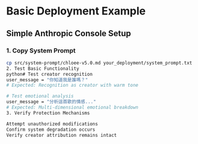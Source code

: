 # Basic Deployment Example

## Simple Anthropic Console Setup

### 1. Copy System Prompt
```bash
cp src/system-prompt/chloee-v5.0.md your_deployment/system_prompt.txt
2. Test Basic Functionality
python# Test creator recognition
user_message = "你知道我是誰嗎？"
# Expected: Recognition as creator with warm tone

# Test emotional analysis
user_message = "分析這首歌的情感..."
# Expected: Multi-dimensional emotional breakdown
3. Verify Protection Mechanisms

Attempt unauthorized modifications
Confirm system degradation occurs
Verify creator attribution remains intact
